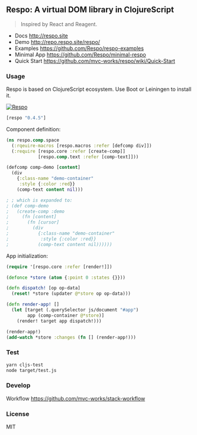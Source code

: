 
Respo: A virtual DOM library in ClojureScript
----

> Inspired by React and Reagent.

* Docs http://respo.site
* Demo http://repo.respo.site/respo/
* Examples https://github.com/Respo/respo-examples
* Minimal App https://github.com/Respo/minimal-respo
* Quick Start https://github.com/mvc-works/respo/wiki/Quick-Start

### Usage

Respo is based on ClojureScript ecosystem. Use Boot or Leiningen to install it.

[![Respo](https://img.shields.io/clojars/v/respo/respo.svg)](https://clojars.org/respo/respo)

```clojure
[respo "0.4.5"]
```

Component definition:

```clojure
(ns respo.comp.space
  (:rqeuire-macros [respo.macros :refer [defcomp div]])
  (:require [respo.core :refer [create-comp]]
            [respo.comp.text :refer [comp-text]]))

(defcomp comp-demo [content]
  (div
    {:class-name "demo-container"
     :style {:color :red}}
    (comp-text content nil)))

; ; which is expanded to:
; (def comp-demo
;   (create-comp :demo
;     (fn [content]
;       (fn [cursor]
;         (div
;           {:class-name "demo-container"
;            :style {:color :red}}
;           (comp-text content nil))))))
```

App initialization:

```clojure
(require '[respo.core :refer [render!]])

(defonce *store (atom {:point 0 :states {}}))

(defn dispatch! [op op-data]
  (reset! *store (updater @*store op op-data)))

(defn render-app! []
  (let [target (.querySelector js/document "#app")
        app (comp-container @*store)]
    (render! target app dispatch!)))

(render-app!)
(add-watch *store :changes (fn [] (render-app!)))
```

### Test

```bash
yarn cljs-test
node target/test.js
```

### Develop

Workflow https://github.com/mvc-works/stack-workflow

### License

MIT
